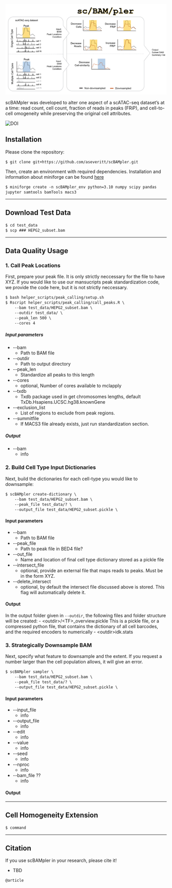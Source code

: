 
<p align ="center">
<img src='https://github.com/aseveritt/scBAMpler/blob/main/docs/scBAMpler.png' style="max-width: 100%; height: auto;">
</p>

scBAMpler was developed to alter one aspect of a scATAC-seq dataset’s at a time: read count, cell count, fraction of reads in peaks (FRiP), and cell-to-cell omogeneity while preserving the original cell attributes. 

![DOI](TBD)

## Installation

Please clone the repository:

    $ git clone git+https://github.com/aseveritt/scBAMpler.git

Then, create an environment with required dependencies. Installation and information about miniforge can be found [here](https://github.com/conda-forge/miniforge)

    $ miniforge create -n scBAMpler_env python=3.10 numpy scipy pandas jupyter samtools bamTools macs3


---------------

## Download Test Data
```
$ cd test_data
$ scp ### HEPG2_subset.bam

```

---------------

## Data Quality Usage

### 1. Call Peak Locations
First, prepare your peak file. It is only strictly neccessary for the file to have XYZ. 
If you would like to use our mansucripts peak standardization code, we provide the code here, but it is not strictly neccessary. 
```
$ bash helper_scripts/peak_calling/setup.sh 
$ Rscript helper_scripts/peak_calling/call_peaks.R \
    --bam test_data/HEPG2_subset.bam \
    --outdir test_data/ \
    --peak_len 500 \
    --cores 4
```
##### Input parameters
* --bam
    - Path to BAM file
* --outdir
    - Path to output directory
* --peak_len
    - Standardize all peaks to this length
* --cores
    - optional, Number of cores available to mclapply
* --txdb
    - Txdb package used in get chromosomes lengths, default TxDb.Hsapiens.UCSC.hg38.knownGene
* --exclusion_list
    - List of regions to exclude from peak regions. 
* --summitfile
    - If MACS3 file already exists, just run standardization section. 

##### Output
* --bam
    - info


### 2. Build Cell Type Input Dictionaries
Next, build the dictionaries for each cell-type you would like to downsample:

```
$ scBAMpler create-dictionary \
    --bam test_data/HEPG2_subset.bam \
    --peak_file test_data/? \
    --output_file test_data/HEPG2_subset.pickle \
```
   
#### Input parameters  
* --bam
    - Path to BAM file
* --peak_file
    - Path to peak file in BED4 file? 
* --out_file
    - Name and location of final cell type dictionary stored as a pickle file
* --intersect_file
    - optional, provide an external file that maps reads to peaks. Must be in the form XYZ. 
* --delete_intersect
    - optional, by default the intersect file discussed above is stored. This flag will automatically delete it. 

#### Output    

In the output folder given in `--outdir`, the following files and folder structure will be created:
    - \<outdir\>/\<TF\>_overview.pickle
      This is a pickle file, or a compressed python file, that contains the dictionary of all cell barcodes, and the required encoders to numerically
    - \<outdir\>idk.stats
    

### 3. Strategically Downsample BAM
Next, specify what feature to downsample and the extent. If you request a number larger than the cell population allows, it will give an error. 

```
$ scBAMpler sampler \
    --bam test_data/HEPG2_subset.bam \
    --peak_file test_data/? \
    --output_file test_data/HEPG2_subset.pickle \
```

#### Input parameters  
* --input_file
    - info
* --output_file
    - info
* --edit
    - info
* --value
    - info
* --seed
    - info
* --nproc
    - info
* --bam_file ??
    - info

#### Output 


---------------

## Cell Homogeneity Extension

    $ command





---------------
## Citation

If you use scBAMpler in your research, please cite it!

- TBD

```
@article
```

